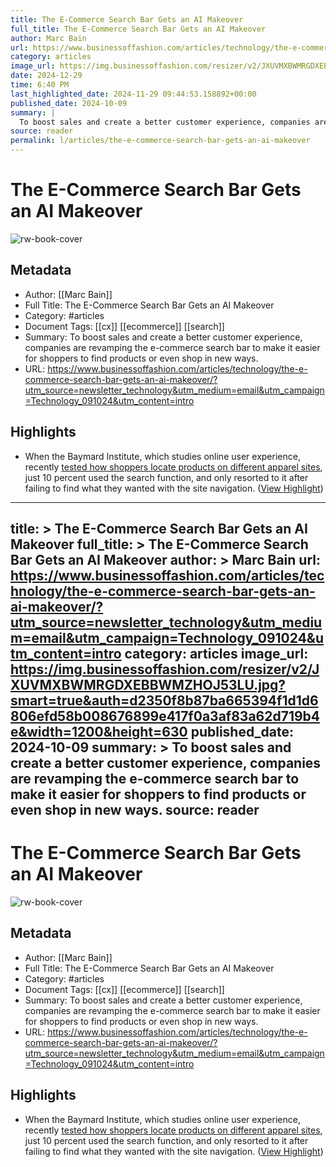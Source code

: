 ```yaml
---
title: The E-Commerce Search Bar Gets an AI Makeover
full_title: The E-Commerce Search Bar Gets an AI Makeover
author: Marc Bain
url: https://www.businessoffashion.com/articles/technology/the-e-commerce-search-bar-gets-an-ai-makeover/?utm_source=newsletter_technology&utm_medium=email&utm_campaign=Technology_091024&utm_content=intro
category: articles
image_url: https://img.businessoffashion.com/resizer/v2/JXUVMXBWMRGDXEBBWMZHOJ53LU.jpg?smart=true&auth=d2350f8b87ba665394f1d1d6806efd58b008676899e417f0a3af83a62d719b4e&width=1200&height=630
date: 2024-12-29
time: 6:40 PM
last_highlighted_date: 2024-11-29 09:44:53.158892+00:00
published_date: 2024-10-09
summary: |
  To boost sales and create a better customer experience, companies are revamping the e-commerce search bar to make it easier for shoppers to find products or even shop in new ways.
source: reader
permalink: l/articles/the-e-commerce-search-bar-gets-an-ai-makeover
---
```

# The E-Commerce Search Bar Gets an AI Makeover

![rw-book-cover](https://img.businessoffashion.com/resizer/v2/JXUVMXBWMRGDXEBBWMZHOJ53LU.jpg?smart=true&auth=d2350f8b87ba665394f1d1d6806efd58b008676899e417f0a3af83a62d719b4e&width=1200&height=630)

## Metadata
- Author: [[Marc Bain]]
- Full Title: The E-Commerce Search Bar Gets an AI Makeover
- Category: #articles
- Document Tags: [[cx]] [[ecommerce]] [[search]] 
- Summary: To boost sales and create a better customer experience, companies are revamping the e-commerce search bar to make it easier for shoppers to find products or even shop in new ways.
- URL: https://www.businessoffashion.com/articles/technology/the-e-commerce-search-bar-gets-an-ai-makeover/?utm_source=newsletter_technology&utm_medium=email&utm_campaign=Technology_091024&utm_content=intro

## Highlights
- When the Baymard Institute, which studies online user experience, recently [tested how shoppers locate products on different apparel sites](https://baymard.com/blog/apparel-search), just 10 percent used the search function, and only resorted to it after failing to find what they wanted with the site navigation. ([View Highlight](https://read.readwise.io/read/01jdvmy31h1tbnwaba3w0370vw))


---
title: >
  The E-Commerce Search Bar Gets an AI Makeover
full_title: >
  The E-Commerce Search Bar Gets an AI Makeover
author: >
  Marc Bain
url: https://www.businessoffashion.com/articles/technology/the-e-commerce-search-bar-gets-an-ai-makeover/?utm_source=newsletter_technology&utm_medium=email&utm_campaign=Technology_091024&utm_content=intro
category: articles
image_url: https://img.businessoffashion.com/resizer/v2/JXUVMXBWMRGDXEBBWMZHOJ53LU.jpg?smart=true&auth=d2350f8b87ba665394f1d1d6806efd58b008676899e417f0a3af83a62d719b4e&width=1200&height=630
published_date: 2024-10-09
summary: >
  To boost sales and create a better customer experience, companies are revamping the e-commerce search bar to make it easier for shoppers to find products or even shop in new ways.
source: reader
---
# The E-Commerce Search Bar Gets an AI Makeover

![rw-book-cover](https://img.businessoffashion.com/resizer/v2/JXUVMXBWMRGDXEBBWMZHOJ53LU.jpg?smart=true&auth=d2350f8b87ba665394f1d1d6806efd58b008676899e417f0a3af83a62d719b4e&width=1200&height=630)

## Metadata
- Author: [[Marc Bain]]
- Full Title: The E-Commerce Search Bar Gets an AI Makeover
- Category: #articles
- Document Tags: [[cx]] [[ecommerce]] [[search]] 
- Summary: To boost sales and create a better customer experience, companies are revamping the e-commerce search bar to make it easier for shoppers to find products or even shop in new ways.
- URL: https://www.businessoffashion.com/articles/technology/the-e-commerce-search-bar-gets-an-ai-makeover/?utm_source=newsletter_technology&utm_medium=email&utm_campaign=Technology_091024&utm_content=intro

## Highlights
- When the Baymard Institute, which studies online user experience, recently [tested how shoppers locate products on different apparel sites](https://baymard.com/blog/apparel-search), just 10 percent used the search function, and only resorted to it after failing to find what they wanted with the site navigation. ([View Highlight](https://read.readwise.io/read/01jdvmy31h1tbnwaba3w0370vw))


